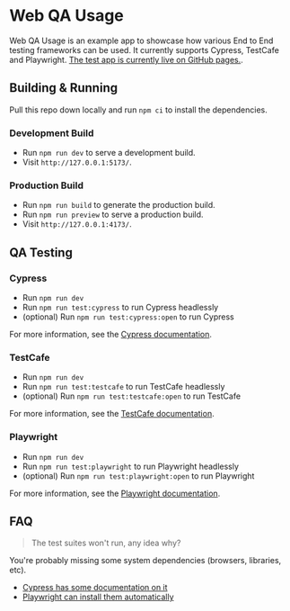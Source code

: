 # Web QA Usage

Web QA Usage is an example app to showcase how various End to End testing frameworks can be used. It currently supports Cypress, TestCafe and Playwright. [The test app is currently live on GitHub pages.](https://seriouslysean.github.io/web-qa-usage/#/).

## Building & Running

Pull this repo down locally and run `npm ci` to install the dependencies.
### Development Build

* Run `npm run dev` to serve a development build.
* Visit `http://127.0.0.1:5173/`.

### Production Build

* Run `npm run build` to generate the production build.
* Run `npm run preview` to serve a production build.
* Visit `http://127.0.0.1:4173/`.

## QA Testing

### Cypress

* Run `npm run dev`
* Run `npm run test:cypress` to run Cypress headlessly
* (optional) Run `npm run test:cypress:open` to run Cypress

For more information, see the [Cypress documentation](https://docs.cypress.io/guides/getting-started/installing-cypress).

### TestCafe

* Run `npm run dev`
* Run `npm run test:testcafe` to run TestCafe headlessly
* (optional) Run `npm run test:testcafe:open` to run TestCafe

For more information, see the [TestCafe documentation](https://testcafe.io/documentation/402635/getting-started).

### Playwright

* Run `npm run dev`
* Run `npm run test:playwright` to run Playwright headlessly
* (optional) Run `npm run test:playwright:open` to run Playwright

For more information, see the [Playwright documentation](https://playwright.dev/docs/intro).


## FAQ

> The test suites won't run, any idea why?

You're probably missing some system dependencies (browsers, libraries, etc).

- [Cypress has some documentation on it](https://docs.cypress.io/guides/continuous-integration/introduction#Dependencies)
- [Playwright can install them automatically](https://playwright.dev/docs/cli#install-system-dependencies)
